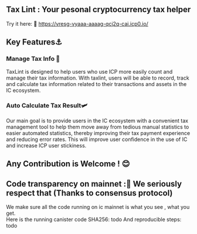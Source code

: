 ## Tax Lint : Your pesonal cryptocurrency tax helper
Try it here:  🧭
https://vresg-vyaaa-aaaag-qcj2q-cai.icp0.io/

## Key Features⚓
### Manage Tax Info 📜
TaxLint is designed to help users who use ICP more easily count and manage their tax information. With taxlint, users will be able to record, track and calculate tax information related to their transactions and assets in the IC ecosystem.
### Auto Calculate Tax Result🛩️
Our main goal is to provide users in the IC ecosystem with a convenient tax management tool to help them move away from tedious manual statistics to easier automated statistics, thereby improving their tax payment experience and reducing error rates. This will improve user confidence in the use of IC and increase ICP user stickiness.
## Any Contribution is Welcome ! 😊

## Code transparency on mainnet :💎 We seriously respect that (Thanks to consensus protocol)
We make sure all the code running on ic mainnet is what you see , what you get.  
Here is the running canister code SHA256: todo
And reproducible steps: todo


